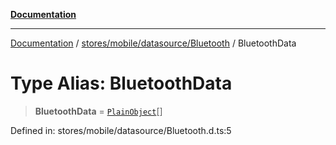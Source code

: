 [**Documentation**](../../../../../index.md)

***

[Documentation](../../../../../index.md) / [stores/mobile/datasource/Bluetooth](../index.md) / BluetoothData

# Type Alias: BluetoothData

> **BluetoothData** = [`PlainObject`](../../../../../perspective-client/type-aliases/PlainObject.md)[]

Defined in: stores/mobile/datasource/Bluetooth.d.ts:5
